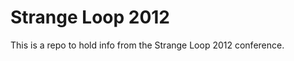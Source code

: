 Strange Loop 2012
=================

This is a repo to hold info from the Strange Loop 2012 conference.


